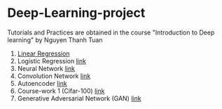 # Deep-Learning-project

Tutorials and Practices are obtained in the course "Introduction to Deep learning" by Nguyen Thanh Tuan
1. [Linear Regression](https://github.com/chuducthang77/Deep-Learning-project/blob/main/Linear%20Regression.ipynb)
2. Logistic Regression [link](https://github.com/chuducthang77/Deep-Learning-project/blob/main/Logistic_Regression.ipynb)
3. Neural Network [link](https://github.com/chuducthang77/Deep-Learning-project/blob/main/Neural_Net.ipynb)
4. Convolution Network [link](https://github.com/chuducthang77/Deep-Learning-project/blob/main/Convolution_network.ipynb)
5. Autoencoder [link](https://github.com/chuducthang77/Deep-Learning-project/blob/main/%08Autoencoder.ipynb)
6. Course-work 1 (Cifar-100) [link](https://github.com/chuducthang77/Deep-Learning-project/blob/main/course_work_1.ipynb)
7. Generative Adversarial Network (GAN) [link](https://github.com/chuducthang77/Deep-Learning-project/blob/main/Generative_adversial_network.ipynb)
